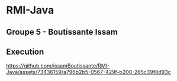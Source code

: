 # RMI-Java
## Groupe 5 - Boutissante Issam
## Execution 


https://github.com/issamBoutissante/RMI-Java/assets/73436159/a796b2b5-0567-429f-b200-265c39f8d93c

